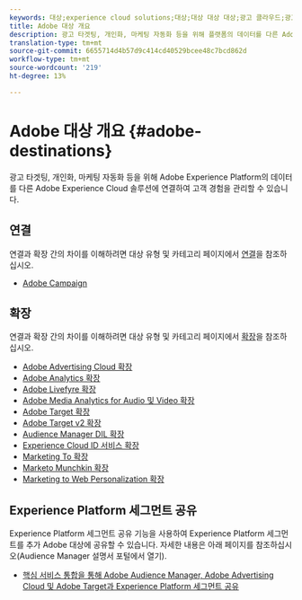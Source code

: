 ```yaml
---
keywords: 대상;experience cloud solutions;대상;대상 대상 대상;광고 클라우드;광고 클라우드audience manager;adobe target 대상;target;audience manager 대상;
title: Adobe 대상 개요
description: 광고 타겟팅, 개인화, 마케팅 자동화 등을 위해 플랫폼의 데이터를 다른 Adobe Experience Cloud 솔루션에 연결하여 고객 경험을 관리합니다
translation-type: tm+mt
source-git-commit: 6655714d4b57d9c414cd40529bcee48c7bcd862d
workflow-type: tm+mt
source-wordcount: '219'
ht-degree: 13%

---
```



# Adobe 대상 개요 {#adobe-destinations}

광고 타겟팅, 개인화, 마케팅 자동화 등을 위해 Adobe Experience Platform의 데이터를 다른 Adobe Experience Cloud 솔루션에 연결하여 고객 경험을 관리할 수 있습니다.

## 연결

연결과 확장 간의 차이를 이해하려면 대상 유형 및 카테고리 페이지에서 [연결](../../destination-types.md#connections)을 참조하십시오.

- [Adobe Campaign](../email-marketing/adobe-campaign.md)

## 확장

연결과 확장 간의 차이를 이해하려면 대상 유형 및 카테고리 페이지에서 [확장](../../destination-types.md#extensions)을 참조하십시오.

- [Adobe Advertising Cloud 확장](../advertising/adobe-advertising-cloud.md)
- [Adobe Analytics 확장](../analytics/adobe-analytics.md)
- [Adobe Livefyre 확장](../social/adobe-livefyre.md)
- [Adobe Media Analytics for Audio 및 Video 확장](../analytics/adobe-video-analytics.md)
- [Adobe Target 확장](../personalization/adobe-target.md)
- [Adobe Target v2 확장](../personalization/adobe-target-v2.md)
- [Audience Manager DIL 확장](../data-management/aam-dil-extension.md)
- [Experience Cloud ID 서비스 확장](../personalization/adobe-ecid.md)
- [Marketing To 확장](../email/marketo.md)
- [Marketo Munchkin 확장](../email/marketo-munchkin.md)
- [Marketing to Web Personalization 확장](../personalization/marketo-web-personalization.md)

## Experience Platform 세그먼트 공유

Experience Platform 세그먼트 공유 기능을 사용하여 Experience Platform 세그먼트를 추가 Adobe 대상에 공유할 수 있습니다. 자세한 내용은 아래 페이지를 참조하십시오(Audience Manager 설명서 포털에서 열기).

- [핵심 서비스 통합을 통해 Adobe Audience Manager, Adobe Advertising Cloud 및 Adobe Target과 Experience Platform 세그먼트 공유](https://experienceleague.adobe.com/docs/audience-manager/user-guide/implementation-integration-guides/integration-experience-platform/aam-aep-audience-sharing.html)